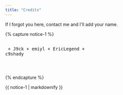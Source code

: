 ```yaml
---
title: "Credits"
---
```


If I forgot you here, contact me and I'll add your name.

{% capture notice-1 %}<pre><br>
    + J9ck
    + emiyl
    + EricLegend
    + c9shady

</pre>{% endcapture %}

<div class="notice">{{ notice-1 | markdownify }}</div>
